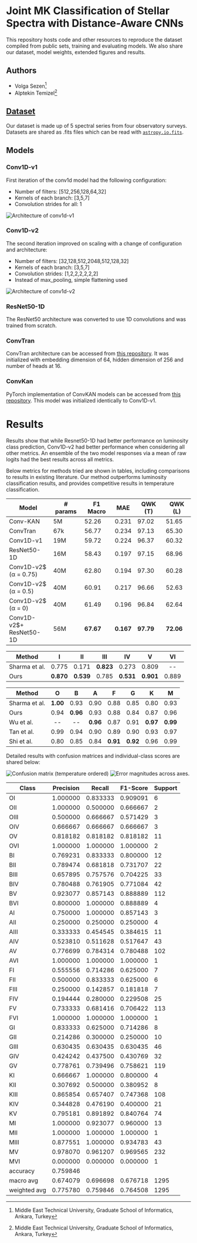 # Joint MK Classification of Stellar Spectra with Distance-Aware CNNs

This repository hosts code and other resources to reproduce the dataset compiled from public sets, training and evaluating models. We also share our dataset, model weights, extended figures and results.

## Authors
* Volga Sezen[^1]
* Alptekin Temizel[^1]

[^1]:Middle East Technical University, Graduate School of Informatics, Ankara, Turkey


## [Dataset](https://github.com/volgasezen/StellarClassification/tree/main/data)

Our dataset is made up of 5 spectral series from four observatory surveys. Datasets are shared as .fits files which can be read with [`astropy.io.fits`](https://docs.astropy.org/en/stable/io/fits/).

## Models

### Conv1D-v1
First iteration of the conv1d model had the following configuration:
* Number of filters: [512,256,128,64,32]
* Kernels of each branch: [3,5,7]
* Convolution strides for all: 1

![Architecture of conv1d-v1](img/conv1d-v1.png "Architecture of conv1d-v1")

### Conv1D-v2
The second iteration improved on scaling with a change of configuration and architecture:
* Number of filters: [32,128,512,2048,512,128,32]
* Kernels of each branch: [3,5,7]
* Convolution strides: [1,2,2,2,2,2,2]
* Instead of max_pooling, simple flattening used

![Architecture of conv1d-v2](img/conv1d-v2.png "Architecture of conv1d-v2")

### ResNet50-1D
The ResNet50 architecture was converted to use 1D convolutions and was trained from scratch.

### ConvTran
ConvTran architecture can be accessed from [this repository](https://github.com/Navidfoumani/ConvTran). It was initialized with embedding dimension of 64, hidden dimension of 256 and number of heads at 16.

### ConvKan
PyTorch implementation of ConvKAN models can be accessed from [this repository](https://github.com/IvanDrokin/torch-conv-kan). This model was initialized identically to Conv1D-v1.

# Results

Results show that while Resnet50-1D had better performance on luminosity class prediction, Conv1D-v2 had better performance when considering all other metrics. An ensemble of the two model responses via a mean of raw logits had the best results across all metrics.

Below metrics for methods tried are shown in tables, including comparisons to results in existing literature. Our method outperforms luminosity classification results, and provides competitive results in temperature classification.

| **Model** | **# params** | **F1 Macro** | **MAE** | **QWK (T)** | **QWK (L)** |
|---|---|---|---|---|---|
| Conv-KAN | 5M | 52.26 | 0.231 | 97.02 | 51.65 |
| ConvTran | 67k | 56.77 | 0.234 | 97.13 | 65.30 |
| Conv1D-v1 | 19M | 59.72 | 0.224 | 96.37 | 60.32 |
| ResNet50-1D | 16M | 58.43 | 0.197 | 97.15 | 68.96 |
| Conv1D-v2$<br>(α = 0.75) | 40M | 62.80 | 0.194 | 97.30 | 60.28 |
| Conv1D-v2$<br>(α = 0.5) | 40M | 60.91 | 0.217 | 96.66 | 52.63 |
| Conv1D-v2$<br>(α = 0) | 40M | 61.49 | 0.196 | 96.84 | 62.64 |
| Conv1D-v2$+<br>ResNet50-1D | 56M | **67.67** | **0.167** | **97.79** | **72.06** |

| **Method** | **I** | **II** | **III** | **IV** | **V** | **VI** |
|---|:---:|:---:|:---:|:---:|:---:|:---:|
| Sharma et al. | 0.775 | 0.171 | **0.823** | 0.273 | 0.809 | -- |
| Ours | **0.870** | **0.539** | 0.785 | **0.531** | **0.901** | 0.889 |

| **Method** | **O** | **B** | **A** | **F** | **G** | **K** | **M** |
|---|:---:|:---:|:---:|:---:|:---:|:---:|:---:|
| Sharma et al. | **1.00** | 0.93 | 0.90 | 0.88 | 0.85 | 0.80 | 0.93 |
| Ours | 0.94 | **0.96** | 0.93 | 0.88 | 0.84 | 0.87 | 0.96 |
| Wu et al. | -- | -- | **0.96** | 0.87 | 0.91 | **0.97** | **0.99** |
| Tan et al. | 0.99 | 0.94 | 0.90 | 0.89 | 0.90 | 0.93 | 0.97 |
| Shi et al. | 0.80 | 0.85 | 0.84 | **0.91** | **0.92** | 0.96 | 0.99 |

Detailed results with confusion matrices and individual-class scores are shared below:

![Confusion matrix (temperature ordered)](img/temp_ord_cm.png "")
![Error magnitudes across axes.](img/ordered_cm.png "Error magnitudes across axes.")

| **Class** | **Precision** | **Recall** | **F1-Score** | **Support** |
|---|---|---|---|---|
| OI | 1.000000 | 0.833333 | 0.909091 | 6 |
| OII | 1.000000 | 0.500000 | 0.666667 | 2 |
| OIII | 0.500000 | 0.666667 | 0.571429 | 3 |
| OIV | 0.666667 | 0.666667 | 0.666667 | 3 |
| OV | 0.818182 | 0.818182 | 0.818182 | 11 |
| OVI | 1.000000 | 1.000000 | 1.000000 | 2 |
| BI | 0.769231 | 0.833333 | 0.800000 | 12 |
| BII | 0.789474 | 0.681818 | 0.731707 | 22 |
| BIII | 0.657895 | 0.757576 | 0.704225 | 33 |
| BIV | 0.780488 | 0.761905 | 0.771084 | 42 |
| BV | 0.923077 | 0.857143 | 0.888889 | 112 |
| BVI | 0.800000 | 1.000000 | 0.888889 | 4 |
| AI | 0.750000 | 1.000000 | 0.857143 | 3 |
| AII | 0.250000 | 0.250000 | 0.250000 | 4 |
| AIII | 0.333333 | 0.454545 | 0.384615 | 11 |
| AIV | 0.523810 | 0.511628 | 0.517647 | 43 |
| AV | 0.776699 | 0.784314 | 0.780488 | 102 |
| AVI | 1.000000 | 1.000000 | 1.000000 | 1 |
| FI | 0.555556 | 0.714286 | 0.625000 | 7 |
| FII | 0.500000 | 0.833333 | 0.625000 | 6 |
| FIII | 0.250000 | 0.142857 | 0.181818 | 7 |
| FIV | 0.194444 | 0.280000 | 0.229508 | 25 |
| FV | 0.733333 | 0.681416 | 0.706422 | 113 |
| FVI | 1.000000 | 1.000000 | 1.000000 | 1 |
| GI | 0.833333 | 0.625000 | 0.714286 | 8 |
| GII | 0.214286 | 0.300000 | 0.250000 | 10 |
| GIII | 0.630435 | 0.630435 | 0.630435 | 46 |
| GIV | 0.424242 | 0.437500 | 0.430769 | 32 |
| GV | 0.778761 | 0.739496 | 0.758621 | 119 |
| KI | 0.666667 | 1.000000 | 0.800000 | 4 |
| KII | 0.307692 | 0.500000 | 0.380952 | 8 |
| KIII | 0.865854 | 0.657407 | 0.747368 | 108 |
| KIV | 0.344828 | 0.476190 | 0.400000 | 21 |
| KV | 0.795181 | 0.891892 | 0.840764 | 74 |
| MI | 1.000000 | 0.923077 | 0.960000 | 13 |
| MII | 1.000000 | 1.000000 | 1.000000 | 1 |
| MIII | 0.877551 | 1.000000 | 0.934783 | 43 |
| MV | 0.978070 | 0.961207 | 0.969565 | 232 |
| MVI | 0.000000 | 0.000000 | 0.000000 | 1 |
| accuracy | 0.759846 | | | |
| macro avg | 0.674079 | 0.696698 | 0.676718 | 1295 |
| weighted avg | 0.775780 | 0.759846 | 0.764508 | 1295 |
